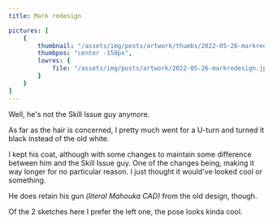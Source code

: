 ```yaml
---
title: Mark redesign

pictures: [
	{
		thumbnail: "/assets/img/posts/artwork/thumbs/2022-05-26-markredesign.jpg",
		thumbpos: "center -150px",
		lowres: {
			file: "/assets/img/posts/artwork/2022-05-26-markredesign.jpg"
		}
	}
]
---
```


Well, he's not the Skill Issue guy anymore.

As far as the hair is concerned, I pretty much went for a U-turn and turned it black instead of the old white.

I kept his coat, although with some changes to maintain some difference between him and the Skill Issue guy.
One of the changes being, making it way longer for no particular reason.
I just thought it would've looked cool or something.

He does retain his gun *(literal Mahouka CAD)* from the old design, though.

Of the 2 sketches here I prefer the left one, the pose looks kinda cool.
